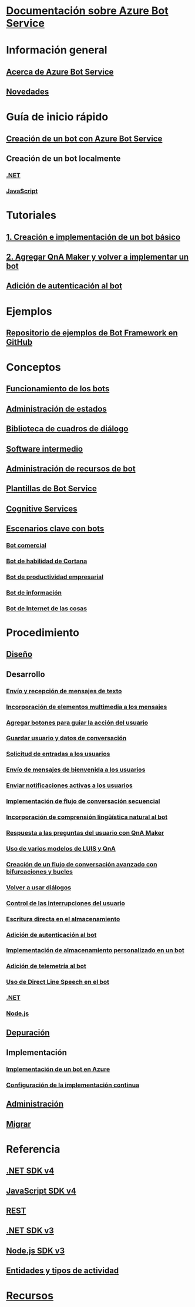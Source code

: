 # [Documentación sobre Azure Bot Service](index.md)
# Información general
## [Acerca de Azure Bot Service](bot-service-overview-introduction.md)
## [Novedades](what-is-new.md)
# Guía de inicio rápido
## [Creación de un bot con Azure Bot Service](~/bot-service-quickstart.md)
## Creación de un bot localmente
### [.NET](dotnet/bot-builder-dotnet-sdk-quickstart.md)
### [JavaScript](javascript/bot-builder-javascript-quickstart.md)
# Tutoriales
## [1. Creación e implementación de un bot básico](v4sdk/bot-builder-tutorial-basic-deploy.md)
## [2. Agregar QnA Maker y volver a implementar un bot](v4sdk/bot-builder-tutorial-add-qna.md)
## [Adición de autenticación al bot](bot-builder-tutorial-authentication.md)
# Ejemplos
## [Repositorio de ejemplos de Bot Framework en GitHub](https://github.com/Microsoft/BotBuilder-Samples/blob/master/README.md)
# Conceptos
## [Funcionamiento de los bots](v4sdk/bot-builder-basics.md)
## [Administración de estados](v4sdk/bot-builder-concept-state.md)
## [Biblioteca de cuadros de diálogo](v4sdk/bot-builder-concept-dialog.md)
## [Software intermedio](v4sdk/bot-builder-concept-middleware.md)
## [Administración de recursos de bot](v4sdk/bot-file-basics.md)
<!-- [Language understanding](v4sdk/bot-builder-concept-luis.md) -->
## [Plantillas de Bot Service](bot-service-concept-templates.md)
## [Cognitive Services](bot-service-concept-intelligence.md)
## [Escenarios clave con bots](bot-service-scenario-overview.md)
### [Bot comercial](bot-service-scenario-commerce.md)
### [Bot de habilidad de Cortana](bot-service-scenario-cortana-skill.md)
### [Bot de productividad empresarial](bot-service-scenario-enterprise-productivity.md)
### [Bot de información](bot-service-scenario-informational.md)
### [Bot de Internet de las cosas](bot-service-scenario-internet-things.md)
# Procedimiento 
## [Diseño](design/TOC.md)
## Desarrollo
<!-- ## [Best practice for welcoming the user](v4sdk/bot-builder-welcome-user.md) -->
### [Envío y recepción de mensajes de texto](v4sdk/bot-builder-howto-send-messages.md)
### [Incorporación de elementos multimedia a los mensajes](v4sdk/bot-builder-howto-add-media-attachments.md)
### [Agregar botones para guiar la acción del usuario](v4sdk/bot-builder-howto-add-suggested-actions.md)
### [Guardar usuario y datos de conversación](v4sdk/bot-builder-howto-v4-state.md) 
### [Solicitud de entradas a los usuarios](v4sdk/bot-builder-primitive-prompts.md) 
### [Envío de mensajes de bienvenida a los usuarios](v4sdk/bot-builder-send-welcome-message.md)
### [Enviar notificaciones activas a los usuarios](v4sdk/bot-builder-howto-proactive-message.md)
### [Implementación de flujo de conversación secuencial](v4sdk/bot-builder-dialog-manage-conversation-flow.md)
### [Incorporación de comprensión lingüística natural al bot](v4sdk/bot-builder-howto-v4-luis.md)
### [Respuesta a las preguntas del usuario con QnA Maker](v4sdk/bot-builder-howto-qna.md)
### [Uso de varios modelos de LUIS y QnA](v4sdk/bot-builder-tutorial-dispatch.md)
### [Creación de un flujo de conversación avanzado con bifurcaciones y bucles](v4sdk/bot-builder-dialog-manage-complex-conversation-flow.md)
### [Volver a usar diálogos](v4sdk/bot-builder-compositcontrol.md)
<!--#### [Implement a greeting dialog](v4sdk/bot-builder-dialogs-greeting.md)--TODO: Add once there's a sample.-->
### [Control de las interrupciones del usuario](v4sdk/bot-builder-howto-handle-user-interrupt.md)
### [Escritura directa en el almacenamiento](v4sdk/bot-builder-howto-v4-storage.md)
### [Adición de autenticación al bot](v4sdk/bot-builder-authentication.md)
### [Implementación de almacenamiento personalizado en un bot](v4sdk/bot-builder-custom-storage.md)
### [Adición de telemetría al bot](v4sdk/bot-builder-telemetry.md)
### [Uso de Direct Line Speech en el bot](directline-speech-bot.md)
### [.NET](dotnet/TOC.md)
### [Node.js](nodejs/TOC.md)
## [Depuración](debug/TOC.md)
## Implementación
### [Implementación de un bot en Azure](bot-builder-deploy-az-cli.md)
### [Configuración de la implementación continua](bot-service-build-continuous-deployment.md)
## [Administración](manage/TOC.md)
## [Migrar](v4sdk/migration/TOC.md)
# Referencia
## [.NET SDK v4](https://aka.ms/botframework-v4-cs-sdk)
## [JavaScript SDK v4](https://aka.ms/bot-jssdk-v4)
## [REST](rest-api/TOC.md)
## [.NET SDK v3](https://aka.ms/botframework-v3-cs-sdk)
## [Node.js SDK v3](https://aka.ms/bot-jssdk-v3)
## [Entidades y tipos de actividad](bot-service-activities-entities.md)
# [Recursos](resources/TOC.md)
